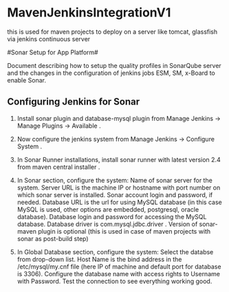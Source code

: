 MavenJenkinsIntegrationV1
=========================

this is used for maven projects to deploy on a server like tomcat, glassfish via jenkins continuous server


#Sonar Setup for App Platform#

Document describing how to setup the quality profiles in SonarQube server and the changes in the configuration of jenkins jobs ESM, SM, x-Board to enable Sonar.



## Configuring Jenkins for Sonar ##
1. Install sonar plugin and database-mysql plugin from Manage Jenkins -> Manage Plugins -> Available .
2. Now configure the jenkins system from Manage Jenkins -> Configure System .
3. In Sonar Runner installations, install sonar runner with latest version 2.4 from maven central installer . 
4. In Sonar section, configure the system:
   Name of sonar server for the system.
   Server URL is the machine IP or hostname with port number on which sonar server is installed.
   Sonar account login and password, if needed.
   Database URL is the url for using MySQL database (in this case MySQL is used, other options are embedded, postgresql, oracle database).
   Database login and password for accessing the MySQL database.
   Database driver is com.mysql.jdbc.driver .
   Version of sonar-maven plugin is optional (this is used in case of maven projects with sonar as post-build step) 

5. In Global Database section, configure the system:
   Select the databse from drop-down list.
   Host Name is the bind address in the /etc/mysql/my.cnf file (here IP of machine and default port for database is 3306).
   Configure the database name with access rights to Username with Password.
   Test the connection to see everything working good.
